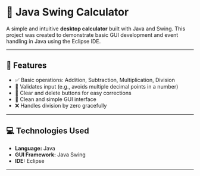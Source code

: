 # 🧮 Java Swing Calculator

A simple and intuitive **desktop calculator** built with Java and Swing. This project was created to demonstrate basic GUI development and event handling in Java using the Eclipse IDE.

---

## 📌 Features

- ✅ Basic operations: Addition, Subtraction, Multiplication, Division
- 🧠 Validates input (e.g., avoids multiple decimal points in a number)
- 🧹 Clear and delete buttons for easy corrections
- 🎨 Clean and simple GUI interface
- ❌ Handles division by zero gracefully

---


## 💻 Technologies Used

- **Language:** Java  
- **GUI Framework:** Java Swing  
- **IDE:** Eclipse

---




